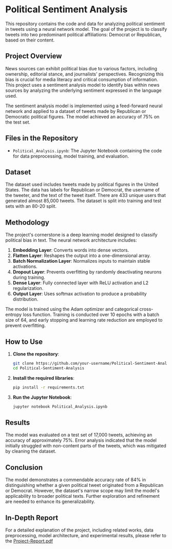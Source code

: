 # Political Sentiment Analysis

This repository contains the code and data for analyzing political sentiment in tweets using a neural network model. The goal of the project is to classify tweets into two predominant political affiliations: Democrat or Republican, based on their content.

## Project Overview

News sources can exhibit political bias due to various factors, including ownership, editorial stance, and journalists' perspectives. Recognizing this bias is crucial for media literacy and critical consumption of information. This project uses a sentiment analysis model to identify bias within news sources by analyzing the underlying sentiment expressed in the language used.

The sentiment analysis model is implemented using a feed-forward neural network and applied to a dataset of tweets made by Republican or Democratic political figures. The model achieved an accuracy of 75% on the test set.

## Files in the Repository

- `Political_Analysis.ipynb`: The Jupyter Notebook containing the code for data preprocessing, model training, and evaluation.

## Dataset

The dataset used includes tweets made by political figures in the United States. The data has labels for Republican or Democrat, the username of the tweeter, and the text of the tweet itself. There are 433 unique users that generated almost 85,000 tweets. The dataset is split into training and test sets with an 80-20 split.

## Methodology

The project's cornerstone is a deep learning model designed to classify political bias in text. The neural network architecture includes:

1. **Embedding Layer**: Converts words into dense vectors.
2. **Flatten Layer**: Reshapes the output into a one-dimensional array.
3. **Batch Normalization Layer**: Normalizes inputs to maintain stable activations.
4. **Dropout Layer**: Prevents overfitting by randomly deactivating neurons during training.
5. **Dense Layer**: Fully connected layer with ReLU activation and L2 regularization.
6. **Output Layer**: Uses softmax activation to produce a probability distribution.

The model is trained using the Adam optimizer and categorical cross-entropy loss function. Training is conducted over 10 epochs with a batch size of 64, and early stopping and learning rate reduction are employed to prevent overfitting.

## How to Use

1. **Clone the repository**:
    ```bash
    git clone https://github.com/your-username/Political-Sentiment-Analysis.git
    cd Political-Sentiment-Analysis
    ```

2. **Install the required libraries**:
    ```bash
    pip install -r requirements.txt
    ```

3. **Run the Jupyter Notebook**:
    ```bash
    jupyter notebook Political_Analysis.ipynb
    ```

## Results

The model was evaluated on a test set of 17,000 tweets, achieving an accuracy of approximately 75%. Error analysis indicated that the model initially struggled with non-content parts of the tweets, which was mitigated by cleaning the dataset.

## Conclusion

The model demonstrates a commendable accuracy rate of 84% in distinguishing whether a given political tweet originated from a Republican or Democrat. However, the dataset's narrow scope may limit the model's applicability to broader political texts. Further exploration and refinement are needed to enhance its generalizability.

## In-Depth Report

For a detailed explanation of the project, including related works, data preprocessing, model architecture, and experimental results, please refer to the 
[Project-Report.pdf](https://github.com/user-attachments/files/15934759/Project-Report.pdf)

